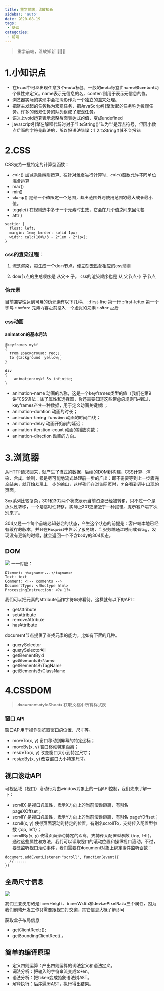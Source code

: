 ```yaml
---
title: 重学前端，温故知新
sidebar: 'auto'
date: 2020-08-19
tags:
 - 基础
categories:
 - 前端
---
```



> 重学前端，温故知新 🤔🤔🤔


<!-- more -->

# 1.小知识点
* 在head中可以出现任意多个meta标签。一般的meta标签由name和content两个属性来定义。name表示元信息的名，content则用于表示元信息的值。
* 浏览器实际的实现中会把阴影作为一个独立的盒来处理。
* 把宿主发起的任务称为宏观任务，把JavaScript引擎发起的任务称为微观任务。许多的微观任务的队列组成了宏观任务。
* 语义上void运算表示忽略后面表达式的值，变成undefined
* javascript引擎在解释代码时对于“1.toString()”认为“.”是浮点符号，但因小数点后面的字符是非法的，所以报语法错误；1.2.toString()就不会报错


# 2.CSS
CSS支持一批特定的计算型函数：

- calc() 加减乘除四则运算。在针对维度进行计算时，calc()函数允许不同单位混合运算
- max()
- min()
- clamp()  是给一个值限定一个范围，超出范围外则使用范围的最大或者最小值。
- toggle() 在规则选中多于一个元素时生效，它会在几个值之间来回切换
- attr()
```
section {
  float: left;
  margin: 1em; border: solid 1px;
  width: calc(100%/3 - 2*1em - 2*1px);
}
```
### css的渲染过程：
1. 流式渲染，每生成一个dom节点，便立刻去匹配相应的css规则

2. dom节点的生成顺序是 从父-> 子。 css的渲染顺序也是 从 父节点-》子节点

### 伪元素
目前兼容性达到可用的伪元素有以下几种。
::first-line   第一行
::first-letter   第一个字母
::before   元素内容之前插入一个虚拟的元素
::after           之后

### css动画
#### animation的基本用法
```
@keyframes mykf
{
  from {background: red;}
  to {background: yellow;}
}

div
{
    animation:mykf 5s infinite;
}
```
* animation-name 动画的名称，这是一个keyframes类型的值（我们在第9讲“CSS语法：除了属性和选择器，你还需要知道这些带@的规则”讲到过，keyframes产生一种数据，用于定义动画关键帧）；
* animation-duration 动画的时长；
* animation-timing-function 动画的时间曲线；
* animation-delay 动画开始前的延迟；
* animation-iteration-count 动画的播放次数；
* animation-direction 动画的方向。

# 3.浏览器

从HTTP请求回来，就产生了流式的数据，后续的DOM树构建、CSS计算、渲染、合成、绘制，都是尽可能地流式处理前一步的产出：即不需要等到上一步骤完全结束，就开始处理上一步的输出，这样我们在浏览网页时，才会看到逐步出现的页面。


3xx系列比较复杂，301和302两个状态表示当前资源已经被转移，只不过一个是永久性转移，一个是临时性转移。实际上301更接近于一种报错，提示客户端下次别来了。

304又是一个每个前端必知必会的状态，产生这个状态的前提是：客户端本地已经有缓存的版本，并且在Request中告诉了服务端，当服务端通过时间或者tag，发现没有更新的时候，就会返回一个不含body的304状态。

## DOM

![](https://user-gold-cdn.xitu.io/2019/11/14/16e67e0bcddfe648?w=1532&h=1206&f=png&s=339020)
一一对应：
```
Element: <tagname>...</tagname>
Text: text
Comment: <!-- comments -->
DocumentType: <!Doctype html>
ProcessingInstruction: <?a 1?>
```

我们可以把元素的Attribute当作字符串来看待，这样就有以下的API：
* getAttribute
* setAttribute
* removeAttribute
* hasAttribute

document节点提供了查找元素的能力。比如有下面的几种。
* querySelector
* querySelectorAll
* getElementById
* getElementsByName
* getElementsByTagName
* getElementsByClassName

# 4.CSSDOM

> document.styleSheets  获取文档中所有样式表

### 窗口 API
窗口API用于操作浏览器窗口的位置、尺寸等。

* moveTo(x, y) 窗口移动到屏幕的特定坐标；
* moveBy(x, y) 窗口移动特定距离；
* resizeTo(x, y) 改变窗口大小到特定尺寸；
* resizeBy(x, y) 改变窗口大小特定尺寸。

## 视口滚动API
可视区域（视口）滚动行为由window对象上的一组API控制，我们先来了解一下：

* scrollX 是视口的属性，表示X方向上的当前滚动距离，有别名 pageXOffset；
* scrollY 是视口的属性，表示Y方向上的当前滚动距离，有别名 pageYOffset；
* scroll(x, y) 使得页面滚动到特定的位置，有别名scrollTo，支持传入配置型参数 {top, left}；
* scrollBy(x, y) 使得页面滚动特定的距离，支持传入配置型参数 {top, left}。
通过这些属性和方法，我们可以读取视口的滚动位置和操纵视口滚动。不过，要想监听视口滚动事件，我们需要在document对象上绑定事件监听函数：
```
document.addEventListener("scroll", function(event){
  //......
})
```

## 全局尺寸信息

![](https://user-gold-cdn.xitu.io/2019/11/14/16e67f5095bc32f6?w=1134&h=424&f=png&s=114596)

我们主要使用的是innerHeight、innerWidth和devicePixelRatio三个属性，因为我们前端开发工作只需要跟视口打交道，其它信息大概了解即可

获取盒子布局信息
* getClientRects();
* getBoundingClientRect()。

## 简单的编译原理

* 定义四则运算：产出四则运算的词法定义和语法定义。
* 词法分析：把输入的字符串流变成token。
* 语法分析：把token变成抽象语法树AST。
* 解释执行：后序遍历AST，执行得出结果。


